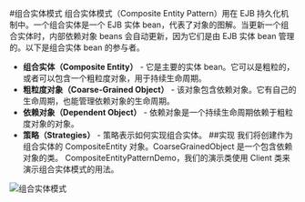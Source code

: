 #组合实体模式
组合实体模式（Composite Entity Pattern）用在 EJB 持久化机制中。一个组合实体是一个 EJB 实体 bean，代表了对象的图解。当更新一个组合实体时，内部依赖对象 beans 会自动更新，因为它们是由 EJB 实体 bean 管理的。以下是组合实体 bean 的参与者。

- **组合实体（Composite Entity）** - 它是主要的实体 bean。它可以是粗粒的，或者可以包含一个粗粒度对象，用于持续生命周期。
- **粗粒度对象（Coarse-Grained Object）** - 该对象包含依赖对象。它有自己的生命周期，也能管理依赖对象的生命周期。
- **依赖对象（Dependent Object）** - 依赖对象是一个持续生命周期依赖于粗粒度对象的对象。
- **策略（Strategies）** - 策略表示如何实现组合实体。
##实现
我们将创建作为组合实体的 CompositeEntity 对象。CoarseGrainedObject 是一个包含依赖对象的类。
CompositeEntityPatternDemo，我们的演示类使用 Client 类来演示组合实体模式的用法。

![组合实体模式](https://lhyshome-public.oss-cn-zhangjiakou.aliyuncs.com/designpattern/CompositeEntityPattern.jpg "组合实体模式")
